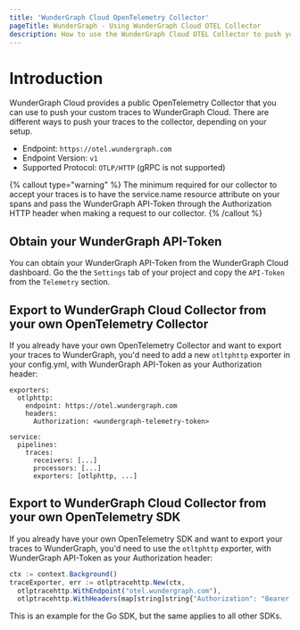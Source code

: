 ```yaml
---
title: 'WunderGraph Cloud OpenTelemetry Collector'
pageTitle: WunderGraph - Using WunderGraph Cloud OTEL Collector
description: How to use the WunderGraph Cloud OTEL Collector to push your custom traces.
---
```


# Introduction

WunderGraph Cloud provides a public OpenTelemetry Collector that you can use to push your custom traces to WunderGraph Cloud.
There are different ways to push your traces to the collector, depending on your setup.

- Endpoint: `https://otel.wundergraph.com`
- Endpoint Version: `v1`
- Supported Protocol: `OTLP/HTTP` (gRPC is not supported)

{% callout type="warning" %}
The minimum required for our collector to accept your traces is to have the service.name resource attribute on your spans and pass the WunderGraph API-Token through the Authorization HTTP header when making a request to our collector.
{% /callout %}

## Obtain your WunderGraph API-Token

You can obtain your WunderGraph API-Token from the WunderGraph Cloud dashboard. Go the the `Settings` tab of your project and copy the `API-Token` from the `Telemetry` section.

## Export to WunderGraph Cloud Collector from your own OpenTelemetry Collector

If you already have your own OpenTelemetry Collector and want to export your traces to WunderGraph, you'd need to add a new `otltphttp` exporter in your config.yml, with WunderGraph API-Token as your Authorization header:

```shell
exporters:
  otlphttp:
    endpoint: https://otel.wundergraph.com
    headers:
      Authorization: <wundergraph-telemetry-token>

service:
  pipelines:
    traces:
      receivers: [...]
      processors: [...]
      exporters: [otlphttp, ...]
```

## Export to WunderGraph Cloud Collector from your own OpenTelemetry SDK

If you already have your own OpenTelemetry SDK and want to export your traces to WunderGraph, you'd need to use the `otltphttp` exporter, with WunderGraph API-Token as your Authorization header:

```typescript
ctx := context.Background()
traceExporter, err := otlptracehttp.New(ctx,
  otlptracehttp.WithEndpoint("otel.wundergraph.com"),
  otlptracehttp.WithHeaders(map[string]string{"Authorization": "Bearer <YOUR WUNDERGRAPH TOKEN HERE>"}))
```

This is an example for the Go SDK, but the same applies to all other SDKs.
